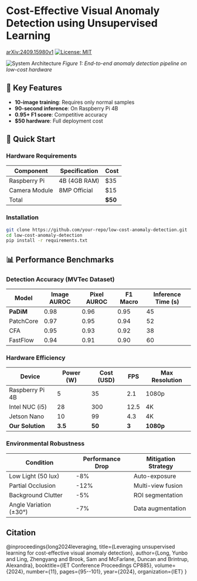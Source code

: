 # Cost-Effective Visual Anomaly Detection using Unsupervised Learning


[arXiv:2409.15980v1](https://arxiv.org/abs/2409.15980v1)
[![License: MIT](https://img.shields.io/badge/License-MIT-yellow.svg)](https://opensource.org/licenses/MIT)

![System Architecture](flow_visual.png) 
*Figure 1: End-to-end anomaly detection pipeline on low-cost hardware*

## 📌 Key Features
- **10-image training**: Requires only normal samples
- **90-second inference**: On Raspberry Pi 4B
- **0.95+ F1 score**: Competitive accuracy
- **$50 hardware**: Full deployment cost

## 🚀 Quick Start

### Hardware Requirements
| Component          | Specification       | Cost    |
|--------------------|--------------------|---------|
| Raspberry Pi       | 4B (4GB RAM)       | $35     |
| Camera Module      | 8MP Official       | $15     |
| Total              |                     | **$50** |

### Installation
```bash
git clone https://github.com/your-repo/low-cost-anomaly-detection.git
cd low-cost-anomaly-detection
pip install -r requirements.txt
```
## 📊 Performance Benchmarks

### Detection Accuracy (MVTec Dataset)
| Model       | Image AUROC | Pixel AUROC | F1 Macro | Inference Time (s) |
|-------------|------------|------------|----------|-------------------|
| **PaDiM**   | 0.98       | 0.96       | 0.95     | 45                |
| PatchCore   | 0.97       | 0.95       | 0.94     | 52                |
| CFA         | 0.95       | 0.93       | 0.92     | 38                |
| FastFlow    | 0.94       | 0.91       | 0.90     | 60                |

### Hardware Efficiency
| Device               | Power (W) | Cost (USD) | FPS  | Max Resolution |
|----------------------|----------|------------|------|----------------|
| Raspberry Pi 4B      | 5        | 35         | 2.1  | 1080p          |
| Intel NUC (i5)       | 28       | 300        | 12.5 | 4K             |
| Jetson Nano          | 10       | 99         | 4.3  | 4K             |
| **Our Solution**     | **3.5**  | **50**     | **3**| **1080p**      |

### Environmental Robustness
| Condition            | Performance Drop | Mitigation Strategy |
|----------------------|------------------|---------------------|
| Low Light (50 lux)   | -8%             | Auto-exposure       |
| Partial Occlusion    | -12%            | Multi-view fusion   |
| Background Clutter   | -5%             | ROI segmentation    |
| Angle Variation (±30°)| -7%            | Data augmentation   |

## Citation
@inproceedings{long2024leveraging,
  title={Leveraging unsupervised learning for cost-effective visual anomaly detection},
  author={Long, Yunbo and Ling, Zhengyang and Brook, Sam and McFarlane, Duncan and Brintrup, Alexandra},
  booktitle={IET Conference Proceedings CP885},
  volume={2024},
  number={11},
  pages={95--101},
  year={2024},
  organization={IET}
}
